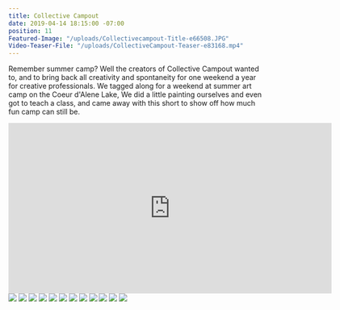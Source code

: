 ```yaml
---
title: Collective Campout
date: 2019-04-14 18:15:00 -07:00
position: 11
Featured-Image: "/uploads/Collectivecampout-Title-e66508.JPG"
Video-Teaser-File: "/uploads/CollectiveCampout-Teaser-e83168.mp4"
---
```


Remember summer camp? Well the creators of Collective Campout wanted to, and to bring back all creativity and spontaneity for one weekend a year for creative professionals. We tagged along for a weekend at summer art camp on the Coeur d'Alene Lake,  We did a little painting ourselves and even got to teach a class, and came away with this short to show off how much fun camp can still be.  

<iframe src="https://player.vimeo.com/video/287886886" width="640" height="338" frameborder="0" allow="autoplay; fullscreen" allowfullscreen></iframe>

<div class="gallery" data-columns="3">
<img src="/uploads/FactoryTown-Spokane-CollectiveCampout1001.jpg" />
<img src="/uploads/FactoryTown-Spokane-CollectiveCampout1003.jpg" />
<img src="/uploads/FactoryTown-Spokane-CollectiveCampout1002.jpg" />
<img src="/uploads/FactoryTown-Spokane-CollectiveCampout1004.jpg" />
<img src="/uploads/FactoryTown-Spokane-CollectiveCampout1005.jpg" />
<img src="/uploads/FactoryTown-Spokane-CollectiveCampout1006.jpg" />
<img src="/uploads/FactoryTown-Spokane-CollectiveCampout1007.jpg" />
<img src="/uploads/FactoryTown-Spokane-CollectiveCampout1008.jpg" />
<img src="/uploads/FactoryTown-Spokane-CollectiveCampout1009.jpg" />
<img src="/uploads/FactoryTown-Spokane-CollectiveCampout1010.jpg" />
<img src="/uploads/FactoryTown-Spokane-CollectiveCampout1011.jpg" />
<img src="/uploads/FactoryTown-Spokane-CollectiveCampout1012.jpg" />



